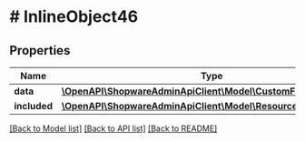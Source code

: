 # # InlineObject46

## Properties

Name | Type | Description | Notes
------------ | ------------- | ------------- | -------------
**data** | [**\OpenAPI\ShopwareAdminApiClient\Model\CustomFieldSetRelation**](CustomFieldSetRelation.md) |  | [optional]
**included** | [**\OpenAPI\ShopwareAdminApiClient\Model\Resource[]**](Resource.md) |  | [optional]

[[Back to Model list]](../../README.md#models) [[Back to API list]](../../README.md#endpoints) [[Back to README]](../../README.md)
